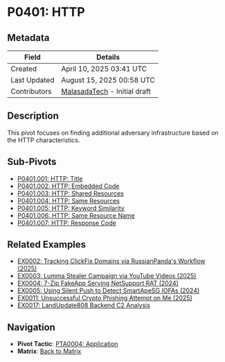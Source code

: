 # P0401: HTTP

## Metadata
| Field          | Details                                      |
|----------------|----------------------------------------------|
| Created        | April 10, 2025 03:41 UTC                    |
| Last Updated   | August 15, 2025 00:58 UTC                  |
| Contributors   | [MalasadaTech](../contributors.md#malasadatech) - Initial draft |

## Description
This pivot focuses on finding additional adversary infrastructure based on the HTTP characteristics.

## Sub-Pivots
- [P0401.001: HTTP: Title](../../pivots/P0401.001.md)  
- [P0401.002: HTTP: Embedded Code](../../pivots/P0401.002.md)  
- [P0401.003: HTTP: Shared Resources ](../../pivots/P0401.003.md)  
- [P0401.004: HTTP: Same Resources ](../../pivots/P0401.004.md)  
- [P0401.005: HTTP: Keyword Similarity](../../pivots/P0401.005.md)
- [P0401.006: HTTP: Same Resource Name](../../pivots/P0401.006.md)
- [P0401.007: HTTP: Response Code](../../pivots/P0401.007.md)

## Related Examples
- [EX0002: Tracking ClickFix Domains via RussianPanda's Workflow (2025)](../examples/EX0002.md)
- [EX0003: Lumma Stealer Campaign via YouTube Videos (2025)](../examples/EX0003.md)
- [EX0004: 7-Zip FakeApp Serving NetSupport RAT (2024)](../examples/EX0004.md)
- [EX0005: Using Silent Push to Detect SmartApeSG IOFAs (2024)](../examples/EX0005.md)
- [EX0011: Unsuccessful Crypto Phishing Attempt on Me (2025)](../examples/EX0011.md)
- [EX0017: LandUpdate808 Backend C2 Analysis](https://malasada.tech/landupdate808-backend-c2-analysis/)

## Navigation
- **Pivot Tactic**: [PTA0004: Application](../pivot-tactics/PTA0001/main.md)
- **Matrix**: [Back to Matrix](../matrix.md)